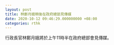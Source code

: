 ```yaml
---
layout: post
title: 林鄭月娥稍後在政府總部見傳媒
date: 2020-10-12 09:46:29.000000000 +08:00
categories: rthk
---
```


行政長官林鄭月娥將於上午11時半在政府總部會見傳媒。
